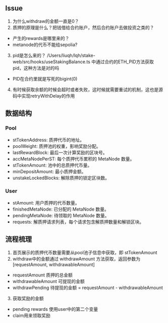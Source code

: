## Issue
1. 为什么withdraw的金额一直是0？
2. 质押的原理是什么？把钱借给合约账户，然后合约账户去做投资之类的？
  - 产生的rewards是哪里来的？
  - metanode的代币不能给sepolia?
3. pid是怎么来的？ /Users/liuqh/lqh/stake-web/src/hooks/useStakingBalance.ts 中通过合约的ETH_PID方法获取pid，这种方法是对的吗
  - PID在合约里就是写死的bigint(0)
4. 有时候获取余额的时候会超时或者失败，这时候就需要重试的机制，这也是源码中实现retryWithDelay的作用


## 数据结构

### Pool
- stTokenAddress: 质押代币的地址。
- poolWeight: 质押池的权重，影响奖励分配。
- lastRewardBlock: 最后一次计算奖励的区块号。
- accMetaNodePerST: 每个质押代币累积的 MetaNode 数量。
- stTokenAmount: 池中的总质押代币量。
- minDepositAmount: 最小质押金额。
- unstakeLockedBlocks: 解除质押的锁定区块数。

### User
- stAmount: 用户质押的代币数量。
- finishedMetaNode: 已分配的 MetaNode 数量。
- pendingMetaNode: 待领取的 MetaNode 数量。
- requests: 解质押请求列表，每个请求包含解质押数量和解锁区块。

## 流程梳理
1. 首页展示的质押代币数量需要从pool池子信息中获取，即 stTokenAmount 
2. withdraw中的金额通过 withdrawAmount 方法获取，返回参数为[requestAmount, withdrawableAmount]
  - requestAmount 质押的总金额
  - withdrawableAmount 可提现的金额
  - withdrawPending 待提现的金额 = requestAmount - withdrawableAmount
3. 获取奖励的金额
  - pending rewards 使用user中的第二个变量
  - claim用来领取奖励
